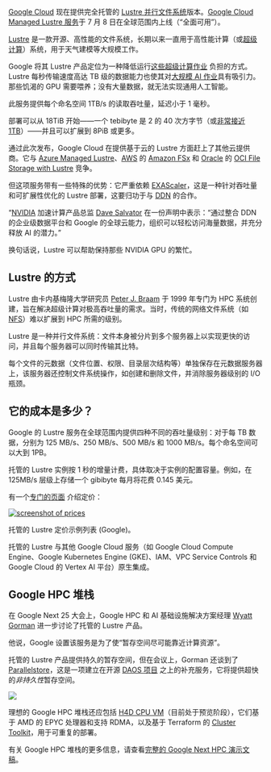 [Google Cloud](https://thenewstack.io/need-a-trillion-parameter-llm-google-cloud-is-for-you/) 现在提供完全托管的 [Lustre 并行文件系统](https://wiki.lustre.org/images/6/64/LustreArchitecture-v4.pdf)版本。[Google Cloud Managed Lustre 服务](https://www.ddn.com/press-releases/google-cloud-launches-general-availability-of-managed-lustre-powered-by-ddns-exascaler-technology/)于 7 月 8 日在全球范围内上线（“全面可用”）。

[Lustre](https://www.lustre.org/) 是一款开源、高性能的文件系统，长期以来一直用于高性能计算（或[超级计算](https://thenewstack.io/xs-colossus-supercomputer-changes-the-sc500-performance-game/)）系统，用于天气建模等大规模工作。

Google 将其 Lustre 产品定位为一种降低运行[这些超级计算作业](https://cloud.google.com/products/managed-lustre?hl=en#high-performance-computing-hpc) 负担的方式。Lustre 每秒传输速度高达 TB 级的数据能力也使其对[大规模 AI 作业](https://cloud.google.com/products/managed-lustre?hl=en#artificial-intelligence-ai-or-machine-learning-ml-workloads)具有吸引力。那些饥渴的 GPU 需要喂养；没有大量数据，就无法实现通用人工智能。

此服务提供每个命名空间 1TB/s 的读取吞吐量，延迟小于 1 毫秒。

部署可以从 18TiB 开始——一个 tebibyte 是 2 的 40 次方字节（或[非常接近 1TB](https://simple.wikipedia.org/wiki/Tebibyte)）——并且可以扩展到 8PiB 或更多。

通过此次发布，Google Cloud 在提供基于云的 Lustre 方面赶上了其他云提供商。它与 [Azure Managed Lustre](https://azure.microsoft.com/en-us/pricing/details/managed-lustre/)、[AWS](https://aws.amazon.com/?utm_content=inline+mention) 的 [Amazon FSx](https://docs.aws.amazon.com/fsx/latest/LustreGuide/what-is.html) 和 [Oracle](https://developer.oracle.com/?utm_content=inline+mention) 的 [OCI File Storage with Lustre](https://www.oracle.com/cloud/storage/file-storage-with-lustre/) 竞争。

但这项服务带有一些特殊的优势：它严重依赖 [EXAScaler](https://www.ddn.com/products/lustre-file-system-exascaler/)，这是一种针对吞吐量和可扩展性优化的 Lustre 部署，这要归功于与 [DDN](https://www.ddn.com/about-us/) 的合作。

“[NVIDIA](https://thenewstack.io/nvidia-gtc-2025-wrap-up-18-new-products-to-watch/) 加速计算产品总监 [Dave Salvator](https://www.linkedin.com/in/davesalvator/) 在一份声明中表示：“通过整合 DDN 的企业级数据平台和 Google 的全球云能力，组织可以轻松访问海量数据，并充分释放 AI 的潜力。”

换句话说，Lustre 可以帮助保持那些 NVIDIA GPU 的繁忙。

## Lustre 的方式

Lustre 由卡内基梅隆大学研究员 [Peter J. Braam](https://www.braam.io/) 于 1999 年专门为 HPC 系统创建，旨在解决超级计算对极高吞吐量的需求。当时，传统的网络文件系统（如 [NFS](https://thenewstack.io/linux-create-and-connect-to-an-nfs-share/)）难以扩展到 HPC 所需的级别。

Lustre 是一种并行文件系统：文件本身被分片到多个服务器上以实现更快的访问，并且每个服务器可以同时传输其比特。

每个文件的元数据（文件位置、权限、目录层次结构等）单独保存在元数据服务器上，该服务器还控制文件系统操作，如创建和删除文件，并消除服务器级别的 I/O 瓶颈。

## 它的成本是多少？

Google 的 Lustre 服务在全球范围内提供四种不同的吞吐量级别：对于每 TB 数据，分别为 125 MB/s、250 MB/s、500 MB/s 和 1000 MB/s。每个命名空间可以大到 1PB。

托管的 Lustre 实例按 1 秒的增量计费，具体取决于实例的配置容量。例如，在 125MB/s 层级上存储一个 gibibyte 每月将花费 0.145 美元。

有一个[专门的页面](https://cloud.google.com/products/managed-lustre/pricing?hl=en) 介绍定价：

[![screenshot of prices](https://cdn.thenewstack.io/media/2025/07/51a50693-lustre-pricing-1024x270.jpg)](https://cdn.thenewstack.io/media/2025/07/51a50693-lustre-pricing-1024x270.jpg)

托管的 Lustre 定价示例列表 (Google)。

托管的 Lustre 与其他 Google Cloud 服务（如 Google Cloud Compute Engine、Google Kubernetes Engine (GKE)、IAM、VPC Service Controls 和 Google Cloud 的 Vertex AI 平台）原生集成。

## Google HPC 堆栈

在 Google Next 25 大会上，Google HPC 和 AI 基础设施解决方案经理 [Wyatt Gorman](https://www.linkedin.com/in/wyattgorman/) 进一步讨论了托管的 Lustre 产品。

他说，Google 设置该服务是为了使“暂存空间尽可能靠近计算资源”。

托管的 Lustre 产品提供持久的暂存空间，但在会议上，Gorman 还谈到了 [Parallelstore](https://cloud.google.com/parallelstore?hl=en)，这是一项建立在开源 [DAOS 项目](https://daos.io/) 之上的补充服务，它将提供超快的*非持久性*暂存空间。

![](https://cdn.thenewstack.io/media/2025/07/1768c07c-google-managed-lustre-1024x569.png)

理想的 Google HPC 堆栈还应包括 [H4D CPU VM](https://cloud.google.com/blog/products/compute/new-h4d-vms-optimized-for-hpc)（目前处于预览阶段），它们基于 AMD 的 EPYC 处理器和支持 RDMA，以及基于 Terraform 的 [Cluster Toolkit](https://cloud.google.com/cluster-toolkit/docs/overview)，用于可重复的部署。

有关 Google HPC 堆栈的更多信息，请查看[完整的 Google Next HPC 演示文稿](https://cloud.withgoogle.com/next/25/session-library?session=BRK2-019)。